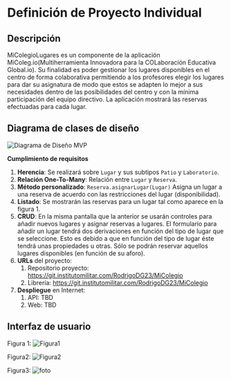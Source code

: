 # Definición de Proyecto Individual

## Descripción
MiColegioLugares es un componente de la aplicación MiColeg.io(Multiherramienta Innovadora para la COLaboración Educativa Global.io). Su finalidad es poder gestionar los lugares disponibles en el centro de forma colaborativa permitiendo a los profesores elegir los lugares para dar su asignatura de modo que estos se adapten lo mejor a sus necesidades dentro de las posibilidades del centro y con la mínima participación del equipo directivo.
La aplicación mostrará las reservas efectuadas para cada lugar. 

## Diagrama de clases de diseño
![Diagrama de Diseño MVP](https://git.institutomilitar.com/RodrigoDG23/MiColegio/-/wikis/miColegioDiagramaClases_Simplificado.svg)

**Cumplimiento de requisitos**

1. **Herencia**: Se realizará sobre `Lugar` y sus subtipos `Patio` y `Laboratorio`.
2. **Relación One-To-Many**: Relación entre `Lugar` y `Reserva`.
3. **Método personalizado**: `Reserva.asignarLugar(Lugar)` Asigna un lugar a una reserva de acuerdo con las restricciones del lugar (disponibilidad).
4. **Listado**: Se mostrarán las reservas para un lugar tal como aparece en la figura 1.
5. **CRUD**: En la misma pantalla que la anterior se usarán controles para añadir nuevos lugares y asignar reservas a lugares. El formulario para añadir un lugar tendrá dos derivaciones en función del tipo de lugar que se seleccione. Esto es debido a que en función del tipo de lugar éste tendrá unas propiedades u otras. Sólo se podrán reservar aquellos lugares disponibles (en función de su aforo).
6. **URLs** del proyecto:
   1. Repositorio proyecto: https://git.institutomilitar.com/RodrigoDG23/MiColegio
   2. Librería: https://git.institutomilitar.com/RodrigoDG23/MiColegio
7. **Despliegue** en Internet:
   1. API: TBD
   2. Web: TBD

## Interfaz de usuario
Figura 1:
![Figura1](https://git.institutomilitar.com/RodrigoDG23/MiColegio/-/wikis/InterfazGrafica/Simplificado/DatosLugares.jpg)

Figura2:
![Figura2](https://git.institutomilitar.com/RodrigoDG23/MiColegio/-/wikis/InterfazGrafica/Simplificado/insertarLugarSimplificado.jpg)

Figura3:
![foto](https://git.institutomilitar.com/RodrigoDG23/MiColegio/-/wikis/InterfazGrafica/Simplificado/reservarLugarSimplificado.jpg)
